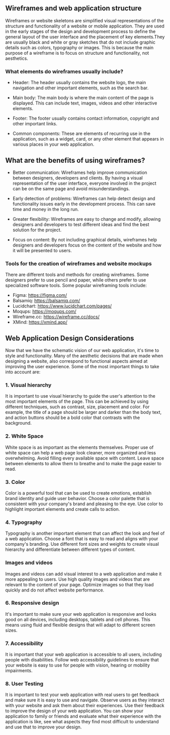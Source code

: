 ## Wireframes and web application structure

Wireframes or website skeletons are simplified visual representations of the structure and functionality of a website or mobile application. They are used in the early stages of the design and development process to define the general layout of the user interface and the placement of key elements.They are usually black and white or gray sketches that do not include graphic details such as colors, typography or images. This is because the main purpose of a wireframe is to focus on structure and functionality, not aesthetics.

### What elements do wireframes usually include?

- Header: The header usually contains the website logo, the main navigation and other important elements, such as the search bar.

- Main body: The main body is where the main content of the page is displayed. This can include text, images, videos and other interactive elements.

- Footer: The footer usually contains contact information, copyright and other important links.

- Common components: These are elements of recurring use in the application, such as a widget, card, or any other element that appears in various places in your web application.

## What are the benefits of using wireframes?

- Better communication: Wireframes help improve communication between designers, developers and clients. By having a visual representation of the user interface, everyone involved in the project can be on the same page and avoid misunderstandings.

- Early detection of problems: Wireframes can help detect design and functionality issues early in the development process. This can save time and money in the long run.

- Greater flexibility: Wireframes are easy to change and modify, allowing designers and developers to test different ideas and find the best solution for the project.

- Focus on content: By not including graphical details, wireframes help designers and developers focus on the content of the website and how it will be presented to users.

### Tools for the creation of wireframes and website mockups

There are different tools and methods for creating wireframes. Some designers prefer to use pencil and paper, while others prefer to use specialized software tools. Some popular wireframing tools include:

- Figma: https://figma.com/
- Balsamiq: https://balsamiq.com/
- Lucidchart: https://www.lucidchart.com/pages/
- Moqups: https://moqups.com/
- Wireframe.cc: https://wireframe.cc/docs/
- XMind: https://xmind.app/

## Web Application Design Considerations

Now that we have the schematic vision of our web application, it's time to style and functionality. Many of the aesthetic decisions that are made when designing a website, also correspond to functional aspects aimed at improving the user experience. Some of the most important things to take into account are:

### 1. Visual hierarchy

It is important to use visual hierarchy to guide the user's attention to the most important elements of the page. This can be achieved by using different techniques, such as contrast, size, placement and color.
For example, the title of a page should be larger and darker than the body text, and action buttons should be a bold color that contrasts with the background.

### 2. White Space

White space is as important as the elements themselves. Proper use of white space can help a web page look cleaner, more organized and less overwhelming.
Avoid filling every available space with content. Leave space between elements to allow them to breathe and to make the page easier to read.

### 3. Color

Color is a powerful tool that can be used to create emotions, establish brand identity and guide user behavior.
Choose a color palette that is consistent with your company's brand and pleasing to the eye. Use color to highlight important elements and create calls to action.

### 4. Typography

Typography is another important element that can affect the look and feel of a web application. Choose a font that is easy to read and aligns with your company's branding.
Use different font sizes and weights to create visual hierarchy and differentiate between different types of content.

### Images and videos

Images and videos can add visual interest to a web application and make it more appealing to users.
Use high quality images and videos that are relevant to the content of your page. Optimize images so that they load quickly and do not affect website performance.

### 6. Responsive design

It's important to make sure your web application is responsive and looks good on all devices, including desktops, tablets and cell phones.
This means using fluid and flexible designs that will adapt to different screen sizes.

### 7. Accessibility

It is important that your web application is accessible to all users, including people with disabilities.
Follow web accessibility guidelines to ensure that your website is easy to use for people with vision, hearing or mobility impairments.

### 8. User Testing

It is important to test your web application with real users to get feedback and make sure it is easy to use and navigate.
Observe users as they interact with your website and ask them about their experiences. Use their feedback to improve the design of your web application. You can show your application to family or friends and evaluate what their experience with the application is like, see what aspects they find most difficult to understand and use that to improve your design.
